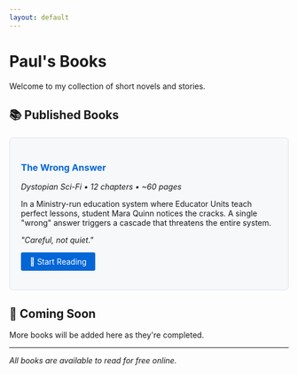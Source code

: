 ```yaml
---
layout: default
---
```


# Paul's Books

Welcome to my collection of short novels and stories.

## 📚 Published Books

<div style="border: 1px solid #e1e4e8; border-radius: 6px; padding: 20px; margin: 20px 0; background-color: #f6f8fa;">
  <h3><a href="the_wrong_answer/" style="text-decoration: none; color: #0366d6;">The Wrong Answer</a></h3>
  <p><em>Dystopian Sci-Fi • 12 chapters • ~60 pages</em></p>
  <p>In a Ministry-run education system where Educator Units teach perfect lessons, student Mara Quinn notices the cracks. A single "wrong" answer triggers a cascade that threatens the entire system.</p>
  <p><em>"Careful, not quiet."</em></p>
  <p><a href="the_wrong_answer/" style="background-color: #0366d6; color: white; padding: 8px 16px; text-decoration: none; border-radius: 3px; display: inline-block;">📖 Start Reading</a></p>
</div>

## 🚀 Coming Soon

More books will be added here as they're completed.

---

*All books are available to read for free online.*
